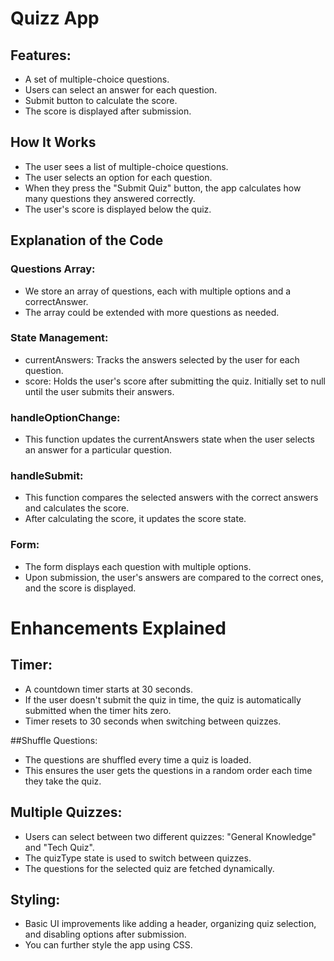 # Quizz App

## Features:
- A set of multiple-choice questions.
- Users can select an answer for each question.
- Submit button to calculate the score.
- The score is displayed after submission.

 ##  How It Works
- The user sees a list of multiple-choice questions.
- The user selects an option for each question.
- When they press the "Submit Quiz" button, the app calculates how many questions they answered correctly.
- The user's score is displayed below the quiz.

 ## Explanation of the Code
### Questions Array:

- We store an array of questions, each with multiple options and a correctAnswer.
- The array could be extended with more questions as needed.

### State Management:

- currentAnswers: Tracks the answers selected by the user for each question.
- score: Holds the user's score after submitting the quiz. Initially set to null until the user submits their answers.

### handleOptionChange:

- This function updates the currentAnswers state when the user selects an answer for a particular question.

### handleSubmit:

- This function compares the selected answers with the correct answers and calculates the score.
- After calculating the score, it updates the score state.

### Form:

- The form displays each question with multiple options.
- Upon submission, the user's answers are compared to the correct ones, and the score is displayed.

# Enhancements Explained

## Timer:

- A countdown timer starts at 30 seconds.
- If the user doesn't submit the quiz in time, the quiz is automatically submitted when the timer hits zero.
- Timer resets to 30 seconds when switching between quizzes.

##Shuffle Questions:

- The questions are shuffled every time a quiz is loaded.
- This ensures the user gets the questions in a random order each time they take the quiz.

## Multiple Quizzes:

- Users can select between two different quizzes: "General Knowledge" and "Tech Quiz".
- The quizType state is used to switch between quizzes.
- The questions for the selected quiz are fetched dynamically.

## Styling:

- Basic UI improvements like adding a header, organizing quiz selection, and disabling options after submission.
- You can further style the app using CSS.
